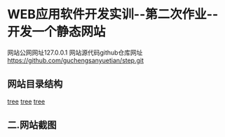 # WEB应用软件开发实训--第二次作业--开发一个静态网站

网站公网网址127.0.0.1  网站源代码github仓库网址 https://github.com/guchengsanyuetian/step.git

## 网站目录结构

[tree](https://github.com/guchengsanyuetian/step/blob/main/QQ%E5%9B%BE%E7%89%8720210428102711.png)
[tree](https://github.com/guchengsanyuetian/step/blob/main/QQ%E5%9B%BE%E7%89%8720210428102711.png)
[tree](https://github.com/guchengsanyuetian/step/blob/main/QQ%E5%9B%BE%E7%89%8720210428102721.png)

## 二.网站截图
